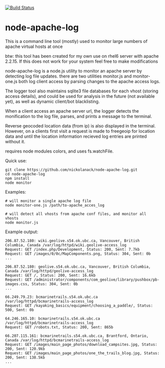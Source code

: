 [![Build Status](https://travis-ci.org/nickolanack/node-apache-log.svg?branch=master)](https://travis-ci.org/nickolanack/node-apache-log)

# node-apache-log

This is a command line tool (mostly) used to monitor large numbers of apache virtual hosts at once

btw: this tool has been created for my own use on rhel6 server with apache 2.2.15. If this does not work for your system
feel free to make modifications

node-apache-log is a node.js utility to monitor an apache server by detecting log file updates. 
there are two utilities monitor.js and monitor-one.js both log client access by parsing changes to the apache access logs. 

The logger tool also maintains sqlite3 file databases for each vhost (storing access details), and could be used for analysis in the future (not available yet), as well as dynamic client/bot blacklisting.

When a client access an apache server url, the logger detects the monification to the log file, parses, and prints
a message to the terminal. 

Reverse geocoded location data (from ip) is also displayed in the terminal. However, on a clients first visit a request is made to freegeoip for location data and until the location information recieved log entries are printed without it.


requires node modules colors, and uses fs.watchFile. 

Quick use:
```
git clone https://github.com/nickolanack/node-apache-log.git
cd node-apache-log
npm install
node monitor
```

Examples:
```
# will monitor a single apache log file
node monitor-one.js /path/to-apache_acces_log
```

```
# will detect all vhosts from apache conf files, and monitor all vhosts
node monitor.js
```


Example output:

```
206.87.52.180: wiki.geolive.s54.ok.ubc.ca, Vancouver, British Columbia, Canada /var/log/httpd/wiki.geolive-access_log
Request: GET /index.php/Development, Status: 200, Sent: 7.7kb
Request: GET /images/0/0c/MapComponents.png, Status: 304, Sent: 0b
...

206.87.52.180: geolive.s54.ok.ubc.ca, Vancouver, British Columbia, Canada /var/log/httpd/geolive-access_log
Request: GET /, Status: 200, Sent: 16.6kb
Request: GET /administrator/components/com_geolive/library/pushbox/pb-images.css, Status: 304, Sent: 0b
...

66.249.79.23: bcmarinetrails.s54.ok.ubc.ca /var/log/httpd/bcmarinetrails-access_log
Request: GET /kayaking_basics/equipment/choosing_a_paddle/, Status: 500, Sent: 0b

64.246.165.10: bcmarinetrails.s54.ok.ubc.ca /var/log/httpd/bcmarinetrails-access_log
Request: GET /robots.txt, Status: 200, Sent: 865b

66.207.115.161: bcmarinetrails.s54.ok.ubc.ca, Brantford, Ontario, Canada /var/log/httpd/bcmarinetrails-access_log
Request: GET /images/main_page_photos/download_campsites.jpg, Status: 200, Sent: 120.9kb
Request: GET /images/main_page_photos/one_the_trails_blog.jpg, Status: 200, Sent: 138.5kb
...

```
